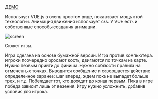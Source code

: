 
[ДЕМО](http://fmap.ru/games/trolly)

Использует VUE.js в очень простом виде, покаызвает мощь этой технологии.
Анимация движения использует css. У VUE есть и собственные способы создания анимации.

![screen](http://fmap.ru/games/game/Trollyworld/images/view.png)

Сюжет игры.

Игра сделана на основе бумажной версии. Игра против компьютера. Игроки поочередно бросают кость,
двигаются по точкам на карте. Нужно первым прийти до финиша.
Нужно соблюсти правила на отмеченных точках. Выводится сообщение и совершается действие
определенное заранее: шаг вперед, ждем пока не выпадет больше трех, и т.д.
Побеждает тот, кто доходит до конца первым.
Пока в игре победа зависит лишь от везения. Игру нужно усложнить, добавив условия для игрока.





